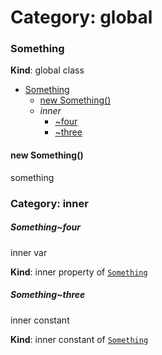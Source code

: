 # Category: global


<a name="Something"></a>
### Something
**Kind**: global class  

* [Something](#Something)
    * [new Something()](#new_Something_new)
    * _inner_
        * [~four](#Something..four)
        * [~three](#Something..three)


<a name="new_Something_new"></a>
#### new Something()
something


### Category: inner


<a name="Something..four"></a>
##### Something~four
inner var

**Kind**: inner property of [`Something`](#Something)


<a name="Something..three"></a>
##### Something~three 
inner constant

**Kind**: inner constant of [`Something`](#Something)


